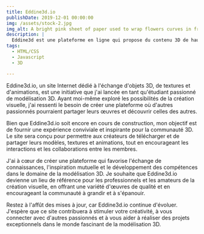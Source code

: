 ```yaml
---
title: Eddine3d.io
publishDate: 2019-12-01 00:00:00
img: /assets/stock-2.jpg
img_alt: A bright pink sheet of paper used to wrap flowers curves in front of rich blue background
description: |
  Eddine3d est une plateforme en ligne qui propose du contenu 3D de haute qualité, comprenant des modèles, des animations et des textures.
tags:
  - HTML/CSS
  - Javascript
  - 3D

---
```


Eddine3d.io, un site Internet dédié à l'échange d'objets 3D, de textures et d'animations, est une initiative que j'ai lancée en tant qu'étudiant passionné de modélisation 3D. Ayant moi-même exploré les possibilités de la création visuelle, j'ai ressenti le besoin de créer une plateforme où d'autres passionnés pourraient partager leurs œuvres et découvrir celles des autres.

Bien que Eddine3d.io soit encore en cours de construction, mon objectif est de fournir une expérience conviviale et inspirante pour la communauté 3D. Le site sera conçu pour permettre aux créateurs de télécharger et de partager leurs modèles, textures et animations, tout en encourageant les interactions et les collaborations entre les membres.

J'ai à cœur de créer une plateforme qui favorise l'échange de connaissances, l'inspiration mutuelle et le développement des compétences dans le domaine de la modélisation 3D. Je souhaite que Eddine3d.io devienne un lieu de référence pour les professionnels et les amateurs de la création visuelle, en offrant une variété d'œuvres de qualité et en encourageant la communauté à grandir et à s'épanouir.

Restez à l'affût des mises à jour, car Eddine3d.io continue d'évoluer. J'espère que ce site contribuera à stimuler votre créativité, à vous connecter avec d'autres passionnés et à vous aider à réaliser des projets exceptionnels dans le monde fascinant de la modélisation 3D.
